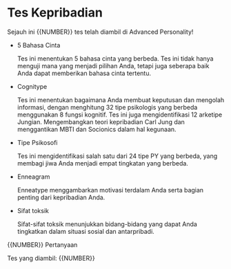 # Tes Kepribadian 
Sejauh ini {{NUMBER}} tes telah diambil di Advanced Personality!

- 5 Bahasa Cinta

  Tes ini menentukan 5 bahasa cinta yang berbeda. Tes ini tidak hanya menguji mana yang menjadi pilihan Anda, tetapi juga seberapa baik Anda dapat memberikan bahasa cinta tertentu.
  
- Cognitype

  Tes ini menentukan bagaimana Anda membuat keputusan dan mengolah informasi, dengan menghitung 32 tipe psikologis yang berbeda menggunakan 8 fungsi kognitif. Tes ini juga mengidentifikasi 12 arketipe Jungian. Mengembangkan teori kepribadian Carl Jung dan menggantikan MBTI dan Socionics dalam hal kegunaan.

- Tipe Psikosofi

  Tes ini mengidentifikasi salah satu dari 24 tipe PY yang berbeda, yang membagi jiwa Anda menjadi empat tingkatan yang berbeda.

- Enneagram

  Enneatype menggambarkan motivasi terdalam Anda serta bagian penting dari kepribadian Anda.

- Sifat toksik

  Sifat-sifat toksik menunjukkan bidang-bidang yang dapat Anda tingkatkan dalam situasi sosial dan antarpribadi.

{{NUMBER}} Pertanyaan

Tes yang diambil: {{NUMBER}}
